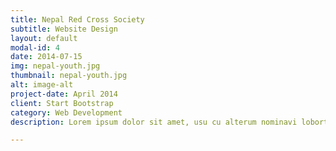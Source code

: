 ```yaml
---
title: Nepal Red Cross Society
subtitle: Website Design
layout: default
modal-id: 4
date: 2014-07-15
img: nepal-youth.jpg
thumbnail: nepal-youth.jpg
alt: image-alt
project-date: April 2014
client: Start Bootstrap
category: Web Development
description: Lorem ipsum dolor sit amet, usu cu alterum nominavi lobortis. At duo novum diceret. Tantas apeirian vix et, usu sanctus postulant inciderint ut, populo diceret necessitatibus in vim. Cu eum dicam feugiat noluisse.

---
```

